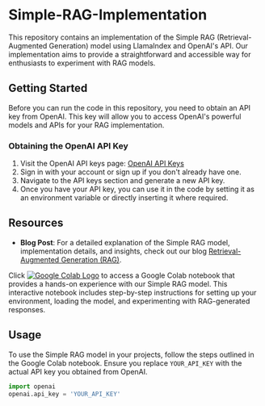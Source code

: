 
# Simple-RAG-Implementation

This repository contains an implementation of the Simple RAG (Retrieval-Augmented Generation) model using LlamaIndex and OpenAI's API. Our implementation aims to provide a straightforward and accessible way for enthusiasts to experiment with RAG models.

## Getting Started

Before you can run the code in this repository, you need to obtain an API key from OpenAI. This key will allow you to access OpenAI's powerful models and APIs for your RAG implementation.

### Obtaining the OpenAI API Key

1. Visit the OpenAI API keys page: [OpenAI API Keys](https://platform.openai.com/api-keys)
2. Sign in with your account or sign up if you don't already have one.
3. Navigate to the API keys section and generate a new API key.
4. Once you have your API key, you can use it in the code by setting it as an environment variable or directly inserting it where required.

## Resources

- **Blog Post**: For a detailed explanation of the Simple RAG model, implementation details, and insights, check out our blog [Retrieval-Augmented Generation (RAG)](https://ravikumarmn.github.io/blogs/retrieval-augmented-generation-(rag)).



    
Click [![Google Colab Logo](https://colab.research.google.com/assets/colab-badge.svg)](https://colab.research.google.com/drive/1zauSTKnBwPxFsk8lGVOmOm-LthohqZ2-?usp=sharing) to access a Google Colab notebook that provides a hands-on experience with our Simple RAG model. This interactive notebook includes step-by-step instructions for setting up your environment, loading the model, and experimenting with RAG-generated responses.

## Usage

To use the Simple RAG model in your projects, follow the steps outlined in the Google Colab notebook. Ensure you replace `YOUR_API_KEY` with the actual API key you obtained from OpenAI.

```python
import openai
openai.api_key = 'YOUR_API_KEY'
